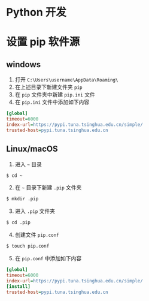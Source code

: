# Python 开发






# 设置 pip 软件源

## windows

1. 打开 `C:\Users\username\AppData\Roaming\`
2. 在上述目录下新建文件夹 `pip`
3. 在 `pip` 文件夹中新建 `pip.ini` 文件
4. 在 `pip.ini` 文件中添加如下内容

```ini
[global]
timeout=6000
index-url=https://pypi.tuna.tsinghua.edu.cn/simple/
trusted-host=pypi.tuna.tsinghua.edu.cn
```

## Linux/macOS

1. 进入 `~` 目录

```bash
$ cd ~
```

2. 在 `~` 目录下新建 `.pip` 文件夹

```bash
$ mkdir .pip
```

3. 进入 `.pip` 文件夹

```bash
$ cd .pip
```

4. 创建文件 `pip.conf`

```bash
$ touch pip.conf
```

5. 在 `pip.conf` 中添加如下内容

```ini
[global]
timeout=6000
index-url=https://pypi.tuna.tsinghua.edu.cn/simple/
[install]
trusted-host=pypi.tuna.tsinghua.edu.cn
```

